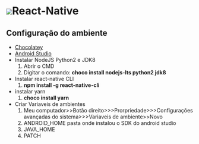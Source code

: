 # ![](https://img.icons8.com/cute-clipart/2x/react-native.png)React-Native


## Configuração do ambiente 
- [Chocolatey](https://chocolatey.org/)
- [Android Studio](https://developer.android.com/studio/install?hl=pt-br)
- Instalar NodeJS Python2 e JDK8
	1. Abrir o CMD
	2. Digitar o comando: **choco install nodejs-lts python2 jdk8**
- Instalar react-native CLI
	1. **npm install -g react-native-cli**
- instalar yarn
 	1. **choco install yarn**
- Criar Variaveis de ambientes
	1. Meu computador>>Botão direito>>>Prorpriedade>>>Configurações avançadas do sistema>>>Variaveis de ambiente>>Novo
	2. ANDROID_HOME pasta onde instalou o SDK do android studio
	3. JAVA_HOME 
	4. PATCH
    
